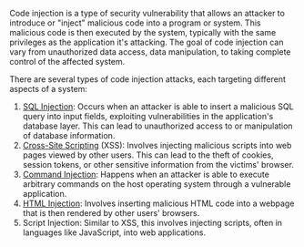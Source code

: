 Code injection is a type of security vulnerability that allows an attacker to introduce or "inject" malicious code into a program or system. This malicious code is then executed by the system, typically with the same privileges as the application it's attacking. The goal of code injection can vary from unauthorized data access, data manipulation, to taking complete control of the affected system.

There are several types of code injection attacks, each targeting different aspects of a system:

1. [SQL Injection](): Occurs when an attacker is able to insert a malicious SQL query into input fields, exploiting vulnerabilities in the application's database layer. This can lead to unauthorized access to or manipulation of database information.
2. [Cross-Site Scripting]() (XSS): Involves injecting malicious scripts into web pages viewed by other users. This can lead to the theft of cookies, session tokens, or other sensitive information from the victims' browser.
3. [Command Injection](): Happens when an attacker is able to execute arbitrary commands on the host operating system through a vulnerable application.
4. [HTML Injection](): Involves inserting malicious HTML code into a webpage that is then rendered by other users' browsers.
5. Script Injection: Similar to XSS, this involves injecting scripts, often in languages like JavaScript, into web applications.

